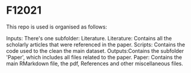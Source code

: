# F12021

This repo is used is organised as follows:

Inputs: There's one subfolder: Literature.
  Literature: Contains all the scholarly articles that were referenced in the paper.
Scripts: Contains the code used to the clean the main dataset.
Outputs:Contains the subfolder 'Paper', which includes all files related to the paper.
  Paper: Contains the main RMarkdown file, the pdf, References and other miscellaneous files.
